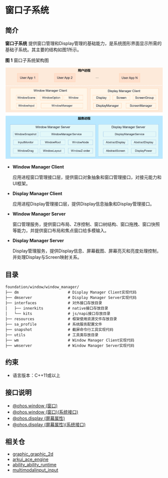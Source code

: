 # 窗口子系统

## 简介

**窗口子系统** 提供窗口管理和Display管理的基础能力，是系统图形界面显示所需的基础子系统。其主要的结构如图1所示。

**图 1**  窗口子系统架构图

![窗口子系统架构图](./figures/WindowManager.png)

- **Window Manager Client**

    应用进程窗口管理接口层，提供窗口对象抽象和窗口管理接口，对接元能力和UI框架。

- **Display Manager Client**

    应用进程Display管理接口层，提供Display信息抽象和Display管理接口。

- **Window Manager Server**

    窗口管理服务，提供窗口布局、Z序控制、窗口树结构、窗口拖拽、窗口快照等能力，并提供窗口布局和焦点窗口给多模输入。

- **Display Manager Server**

    Display管理服务，提供Display信息、屏幕截图、屏幕亮灭和亮度处理控制，并处理Display与Screen映射关系。

## 目录

```text
foundation/window/window_manager/
├── dm                      # Display Manager Client实现代码
├── dmserver                # Display Manager Server实现代码
├── interfaces              # 对外接口存放目录
│   ├── innerkits           # native接口存放目录
│   └── kits                # js/napi接口存放目录
├── resources               # 框架使用资源文件存放目录
├── sa_profile              # 系统服务配置文件
├── snapshot                # 截屏命令行工具实现代码
├── utils                   # 工具类存放目录
├── wm                      # Window Manager Client实现代码
├── wmserver                # Window Manager Server实现代码
```

## 约束

- 语言版本：C++11或以上

## 接口说明

- [@ohos.window (窗口)](../application-dev/reference/apis-arkui/js-apis-window.md)
- [@ohos.window (窗口)(系统接口)](../application-dev/reference/apis-arkui/js-apis-window-sys.md)
- [@ohos.display (屏幕属性)](../application-dev/reference/apis-arkui/js-apis-display.md)
- [@ohos.display (屏幕属性)(系统接口)](../application-dev/reference/apis-arkui/js-apis-display-sys.md)

## 相关仓

- [graphic_graphic_2d](https://gitee.com/openharmony/graphic_graphic_2d)
- [arkui_ace_engine](https://gitee.com/openharmony/arkui_ace_engine)
- [ability_ability_runtime](https://gitee.com/openharmony/ability_ability_runtime)
- [multimodalinput_input](https://gitee.com/openharmony/multimodalinput_input)
